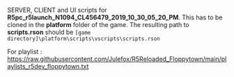 SERVER, CLIENT and UI scripts for **R5pc_r5launch_N1094_CL456479_2019_10_30_05_20_PM**.
This has to be cloned in the **platform** folder of the game.
The resulting path to **scripts.rson** should be `[game directory]\platform\scripts\vscripts\scripts.rson`

For playlist : https://raw.githubusercontent.com/Julefox/R5Reloaded_Floppytown/main/playlists_r5dev_floppytown.txt
